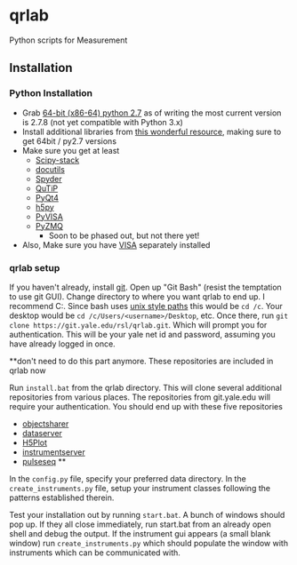 qrlab
=====

Python scripts for Measurement

Installation
------------

### Python Installation

- Grab [64-bit (x86-64) python 2.7](https://www.python.org/downloads/windows/)
as of writing the most current version is 2.7.8 (not yet compatible with Python 3.x)
- Install additional libraries from [this wonderful resource](http://www.lfd.uci.edu/~gohlke/pythonlibs/), making sure to get 64bit / py2.7 versions
- Make sure you get at least
  - [Scipy-stack](http://www.lfd.uci.edu/~gohlke/pythonlibs/#scipy-stack)
  - [docutils](http://www.lfd.uci.edu/~gohlke/pythonlibs/#docutils)
  - [Spyder](http://www.lfd.uci.edu/~gohlke/pythonlibs/#spyder)
  - [QuTiP](http://www.lfd.uci.edu/~gohlke/pythonlibs/#qutip)
  - [PyQt4](http://www.lfd.uci.edu/~gohlke/pythonlibs/#pyqt4)
  - [h5py](http://www.lfd.uci.edu/~gohlke/pythonlibs/#h5py)
  - [PyVISA](http://www.lfd.uci.edu/~gohlke/pythonlibs/#pyvisa)
  - [PyZMQ](http://www.lfd.uci.edu/~gohlke/pythonlibs/#pyzmq)
  	- Soon to be phased out, but not there yet!
- Also, Make sure you have [VISA](http://www.ni.com/visa/) separately installed

### qrlab setup

If you haven't already, install [git](http://git-scm.com/download/win).  Open
up "Git Bash" (resist the temptation to use git GUI). Change directory to where
you want qrlab to end up. I recommend C:\. Since bash uses 
[unix style paths](http://en.wikipedia.org/wiki/Path_%28computing%29#Unix_style)
this would be `cd /c`. Your desktop would be `cd /c/Users/<username>/Desktop`,
etc. Once there, run `git clone https://git.yale.edu/rsl/qrlab.git`. Which will
prompt you for authentication. This will be your yale net id and password,
assuming you have already logged in once.

**don't need to do this part anymore. These repositories are included in qrlab now

Run `install.bat` from the qrlab directory. This will clone several
additional repositories from various places. The repositories from
git.yale.edu will require your authentication.  You should
end up with these five repositories

- [objectsharer](http://github.com/heeres/objectsharer)
- [dataserver](http://github.com/heeres/dataserver)
- [H5Plot](http://github.com/philreinhold/h5plot)
- [instrumentserver](http://git.yale.edu/rsl/instrumentserver)
- [pulseseq](http://git.yale.edu/rsl/pulseseq)
**

In the `config.py` file, specify your preferred data directory. In the
`create_instruments.py` file, setup your instrument classes following the 
patterns established therein.

Test your installation out by running `start.bat`. A bunch of windows should
pop up. If they all close immediately, run start.bat from an already open
shell and debug the output. If the instrument gui appears (a small blank window)
run `create_instruments.py` which should populate the window with instruments which can be communicated with.
